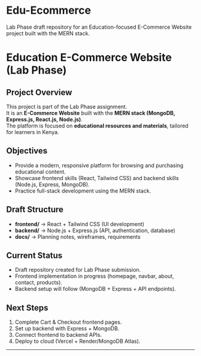 # Edu-Ecommerce
Lab Phase draft repository for an Education-focused E-Commerce Website project built with the MERN stack.

# Education E-Commerce Website (Lab Phase)

## Project Overview
This project is part of the Lab Phase assignment.  
It is an **E-Commerce Website** built with the **MERN stack (MongoDB, Express.js, React.js, Node.js)**.  
The platform is focused on **educational resources and materials**, tailored for learners in Kenya.

## Objectives
- Provide a modern, responsive platform for browsing and purchasing educational content.  
- Showcase frontend skills (React, Tailwind CSS) and backend skills (Node.js, Express, MongoDB).  
- Practice full-stack development using the MERN stack.  

## Draft Structure
- **frontend/** -> React + Tailwind CSS (UI development)  
- **backend/** ->  Node.js + Express.js (API, authentication, database)  
- **docs/** -> Planning notes, wireframes, requirements  

## Current Status
- Draft repository created for Lab Phase submission.  
- Frontend implementation in progress (homepage, navbar, about, contact, products).  
- Backend setup will follow (MongoDB + Express + API endpoints).  

## Next Steps
1. Complete Cart & Checkout frontend pages.  
2. Set up backend with Express + MongoDB.  
3. Connect frontend to backend APIs.  
4. Deploy to cloud (Vercel + Render/MongoDB Atlas).  

---
